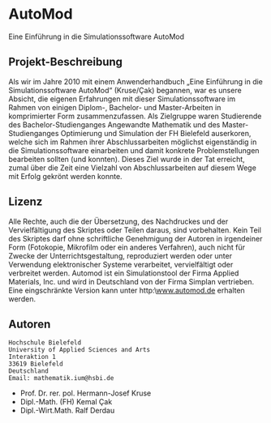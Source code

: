 # AutoMod
Eine Einführung in die Simulationssoftware AutoMod

## Projekt-Beschreibung
Als wir im Jahre 2010 mit einem Anwenderhandbuch „Eine Einführung in die Simulationssoftware AutoMod“ (Kruse/Çak) begannen, war es unsere Absicht, die eigenen Erfahrungen mit dieser Simulationssoftware im Rahmen von einigen Diplom-, Bachelor- und Master-Arbeiten in komprimierter Form zusammenzufassen. Als Zielgruppe waren Studierende des Bachelor-Studienganges Angewandte Mathematik und des Master-Studienganges Optimierung und Simulation der FH Bielefeld auserkoren, welche sich im Rahmen ihrer Abschlussarbeiten möglichst eigenständig in die Simulationssoftware einarbeiten und damit konkrete Problemstellungen bearbeiten sollten (und konnten). Dieses Ziel wurde in der Tat erreicht, zumal über die Zeit eine Vielzahl von Abschlussarbeiten auf diesem Wege mit Erfolg gekrönt werden konnte. 


## Lizenz
Alle Rechte, auch die der Übersetzung, des Nachdruckes und der Vervielfältigung des Skriptes oder Teilen daraus, sind vorbehalten. Kein Teil des Skriptes darf ohne schriftliche Genehmigung der Autoren in irgendeiner Form (Fotokopie, Mikrofilm oder ein anderes Verfahren), auch nicht für Zwecke der Unterrichtsgestaltung, reproduziert werden oder unter Verwendung elektronischer Systeme verarbeitet, vervielfältigt oder verbreitet werden. 
Automod ist ein Simulationstool der Firma Applied Materials, Inc. und wird in Deutschland von der Firma Simplan vertrieben. Eine eingschränkte Version kann unter http:\\www.automod.de erhalten werden.



## Autoren
    Hochschule Bielefeld
    University of Applied Sciences and Arts
    Interaktion 1
    33619 Bielefeld
    Deutschland
    Email: mathematik.ium@hsbi.de
	
* Prof. Dr. rer. pol. Hermann-Josef Kruse
* Dipl.-Math. (FH) Kemal Çak
* Dipl.-Wirt.Math. Ralf Derdau





